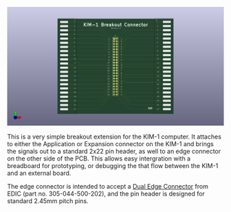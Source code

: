 ![PCB](images/kim1breakout.png)

This is a very simple breakout extension for the KIM-1 computer.  It attaches to either the Application or Expansion connector on the KIM-1 and brings the signals out to a standard 2x22 pin header, as well to an edge connector on the other side of the PCB.  This allows easy intergration with a breadboard for prototyping, or debugging the that flow between the KIM-1 and an external board. 

The edge connector is intended to accept a [Dual Edge Connector](https://google.com/search?q=305-044-500-202) from EDIC (part no. 305-044-500-202), and the pin header is designed for standard 2.45mm pitch pins. 

